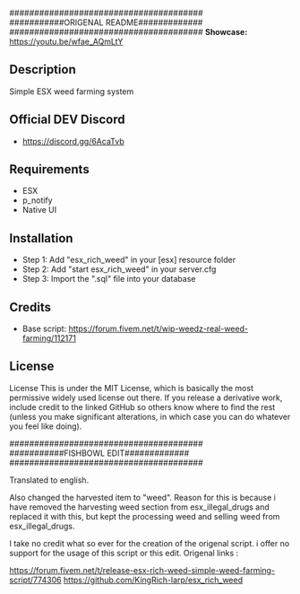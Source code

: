 #######################################
###########ORIGENAL README#############
#######################################
**Showcase:** https://youtu.be/wfae_AQmLtY

## Description
Simple ESX weed farming system

## Official DEV Discord
- https://discord.gg/6AcaTvb

## Requirements
- ESX
- p_notify
- Native UI

## Installation
- Step 1:
Add "esx_rich_weed" in your [esx] resource folder
- Step 2:
Add "start esx_rich_weed" in your server.cfg
- Step 3:
Import the ".sql" file into your database

## Credits
- Base script: https://forum.fivem.net/t/wip-weedz-real-weed-farming/112171

## License

License
This is under the MIT License, which is basically the most permissive widely used license out there. If you release a derivative work, include credit to the linked GitHub so others know where to find the rest (unless you make significant alterations, in which case you can do whatever you feel like doing).


#######################################
###########FISHBOWL EDIT#############
#######################################

Translated to english.

Also changed the harvested item to "weed". Reason for this is because i have removed the harvesting weed section from esx_illegal_drugs and replaced it with this, but kept the processing weed and selling weed from esx_illegal_drugs. 

I take no credit what so ever for the creation of the origenal script. i offer no support for the usage of this script or this edit.
Origenal links : 

https://forum.fivem.net/t/release-esx-rich-weed-simple-weed-farming-script/774306
https://github.com/KingRich-larp/esx_rich_weed

